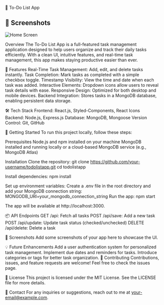 📝 To-Do List App
## 🎨 Screenshots

![Home Screen](./screenshots/home-screen.png)

Overview
The To-Do List App is a full-featured task management application designed to help users organize and track their daily tasks efficiently. With a clean UI, intuitive features, and real-time task management, this app makes staying productive easier than ever.

🎯 Features
Real-Time Task Management: Add, edit, and delete tasks instantly.
Task Completion: Mark tasks as completed with a simple checkbox toggle.
Timestamp Visibility: View the time and date when each task was added.
Interactive Elements: Dropdown icons allow users to reveal task details with ease.
Responsive Design: Optimized for both desktop and mobile devices.
Backend Integration: Stores tasks in a MongoDB database, enabling persistent data storage.

🛠️ Tech Stack
Frontend: React.js, Styled-Components, React Icons
Backend: Node.js, Express.js
Database: MongoDB, Mongoose
Version Control: Git, GitHub

🚀 Getting Started
To run this project locally, follow these steps:

Prerequisites
Node.js and npm installed on your machine
MongoDB installed and running locally or a cloud-based MongoDB service (e.g., MongoDB Atlas)

Installation
Clone the repository:
git clone https://github.com/your-username/todolistapp.git
cd todolistapp

Install dependencies:
npm install

Set up environment variables:
Create a .env file in the root directory and add your MongoDB connection string:
MONGODB_URI=your_mongodb_connection_string
Run the app:
npm start

The app will be available at http://localhost:3000.

📦 API Endpoints
GET /api: Fetch all tasks
POST /api/save: Add a new task
POST /api/update: Update task status (checked/unchecked)
DELETE /api/delete: Delete a task

🎨 Screenshots
Add some screenshots of your app here to showcase the UI.

💡 Future Enhancements
Add a user authentication system for personalized task management.
Implement due dates and reminders for tasks.
Introduce categories or tags for better task organization.
🤝 Contributing
Contributions, issues, and feature requests are welcome! Feel free to check the issues page.

📄 License
This project is licensed under the MIT License. See the LICENSE file for more details.

📧 Contact
For any inquiries or suggestions, reach out to me at your-email@example.com.
